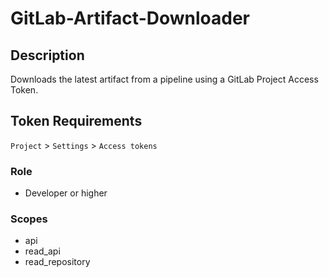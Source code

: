 # GitLab-Artifact-Downloader

## Description

Downloads the latest artifact from a pipeline using a GitLab Project Access Token.

## Token Requirements

`Project` > `Settings` > `Access tokens`

### Role

- Developer or higher

### Scopes

- api
- read_api
- read_repository

